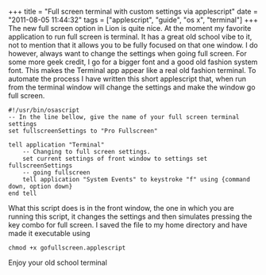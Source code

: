 +++
title = "Full screen terminal with custom settings via applescript"
date = "2011-08-05 11:44:32"
tags = ["applescript", "guide", "os x", "terminal"]
+++
The new full screen option in Lion is quite nice. At the moment my favorite
application to run full screen is terminal. It has a great old school vibe to
it, not to mention that it allows you to be fully focused on that one window.
I do however, always want to change the settings when going full screen. For
some more geek credit, I go for a bigger font and a good old fashion system
font. This makes the Terminal app appear like a real old fashion terminal. To
automate the process I have written this short applescript that, when run from
the terminal window will change the settings and make the window go full
screen.

    
    
    #!/usr/bin/osascript
    -- In the line bellow, give the name of your full screen terminal settings
    set fullscreenSettings to "Pro Fullscreen"
    
    tell application "Terminal"
        -- Changing to full screen settings.
    	set current settings of front window to settings set fullscreenSettings
    	-- going fullscreen
        tell application "System Events" to keystroke "f" using {command down, option down}
    end tell
    

What this script does is in the front window, the one in which you are running
this script, it changes the settings and then simulates pressing the key combo
for full screen. I saved the file to my home directory and have made it
executable using

    
    
    chmod +x gofullscreen.applescript
    

Enjoy your old school terminal

